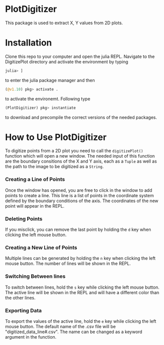 # PlotDigitizer
This package is used to extract X, Y values from 2D plots.

# Installation

Clone this repo to your computer and open the julia REPL. Navigate to the DigitizePlot directory and activate the environment by typing

```julia
julia> ]
```
 
 to enter the julia package manager and then 

```julia
(@v1.10) pkg> activate .
```

to activate the environemt. Following type 

```julia
(PlotDigitizer) pkg> instantiate
```

to download and precompile the correct versions of the needed packages. 

# How to Use PlotDigitizer

To digitize points from a 2D plot you need to call the ```digitizePlot()``` function which will open a new window. The needed input of this function are the boundary consitions of the X and Y axis, each as a ```Tuple``` as well as the path to the image to be digitized as a ```String```.

### Creating a Line of Points

Once the window has opened, you are free to click in the window to add points to create a line. This line is a list of points in the coordinate system defined by the boundary conditions of the axis. The coordinates of the new point will appear in the REPL.

### Deleting Points

If you misclick, you can remove the last point by holding the ```d``` key when clicking the left mouse button.

### Creating a New Line of Points

Multiple lines can be generated by holding the ```n``` key when clicking the left mouse button. The number of lines will be shown in the REPL.

### Switching Between lines

To switch between lines, hold the ```s``` key while clicking the left mouse button. The active line will be shown in the REPL and will have a different color than the other lines.

### Exporting Data

To export the values of the active line, hold the ```e``` key while clicking the left mouse button. The default name of the .csv file will be "digitized_data_line#.csv". The name can be changed as a keyword argument in the function.


